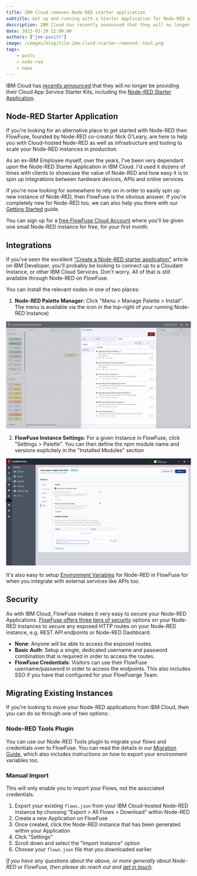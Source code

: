 ```yaml
---
title: IBM Cloud removes Node-RED starter application
subtitle: Get up and running with a Starter Application for Node-RED with FlowFuse or migrate your existing flows from IBM Cloud
description: IBM Cloud has recently announced that they will no longer be providing their Cloud App Service Starter Kits, including the Node-RED Starter Application. Don't worry though, FlowFuse has you covered.
date: 2023-03-29 12:00:00
authors: ["joe-pavitt"]
image: /images/blog/tile-ibm-cloud-starter-removed--text.png
tags:
    - posts
    - node-red
    - news
---
```


IBM Cloud has [recently announced](https://www.ibm.com/cloud/blog/announcements/deprecation-of-ibm-cloud-starter-kits) that they will no longer be providing their Cloud App Service Starter Kits, including the [Node-RED Starter Application](https://developer.ibm.com/tutorials/how-to-create-a-node-red-starter-application/).

<!--more-->

## Node-RED Starter Application

If you're looking for an alternative place to get started with Node-RED then FlowFuse, founded by Node-RED co-creator Nick O'Leary, are here to help you with Cloud-hosted Node-RED as well as infrastructure and tooling to scale your Node-RED instances in production.

As an ex-IBM Employee myself, over the years, I've been very dependant upon the Node-RED Starter Application in IBM Cloud. I'd used it dozens of times with clients to showcase the value of Node-RED and how easy it is to spin up integrations between hardware devices, APIs and online services.

If you're now looking for somewhere to rely on in order to easily spin up new instance of Node-RED, then FlowFuse is the obvious answer. If you're completely new for Node-RED too, we can also help you there with our [Getting Started](/blog/2023/01/getting-started-with-node-red/) guide.

You can sign up for a [free FlowFuse Cloud Account](https://app.flowforge.com/account/create) where you'll be given one small Node-RED instance for free, for your first month.

## Integrations

If you've seen the excellent ["Create a Node-RED starter application"](https://developer.ibm.com/tutorials/how-to-create-a-node-red-starter-application/) article on IBM Developer, you'll probably be looking to connect up to a Cloudant Instance, or other IBM Cloud Services. Don't worry. All of that is still available through Node-RED on FlowFuse.

You can install the relevant nodes in one of two places:

1. **Node-RED Palette Manager:** Click "Menu > Manage Palette > Install". The menu is available via the icon in the top-right of your running Node-RED Instance)

![Screenshot of Node-RED's Manage Palette menu](./images/nr-manage-palette-cloudant.png "Screenshot of Node-RED's Manage Palette menu")


2. **FlowFuse Instance Settings:** For a given Instance in FlowFuse, click "Settings > Palette". You can then define the npm module name and versions explicitely in the "Installed Modules" section

![Screenshot of FlowFuse's "Installed Modules" option in Instance > Settings > Palette](./images/ff-installed-modules.png "Screenshot of FlowFuse's 'Installed Modules' option in Instance > Settings > Palette")

It's also easy to setup [Environment Variables](/blog/2023/01/environment-variables-in-node-red/) for Node-RED in FlowFuse for when you integrate with external services like APIs too.

## Security

As with IBM Cloud, FlowFuse makes it very easy to secure your Node-RED Applications. [FlowFuse offers three tiers of security](https://flowforge.com/docs/user/instance-settings/#security) options on your Node-RED Instances to secure any exposed HTTP routes on your Node-RED instance, e.g. REST API endpoints or Node-RED Dashboard.

- **None**: Anyone will be able to access the exposed routes.
- **Basic Auth**: Setup a single, dedicated username and password combination that is required in order to access the routes.
- **FlowFuse Credentials**: Visitors can use their FlowFuse username/password in order to access the endpoints. This also includes SSO if you have that configured for your FlowFoerge Team.

## Migrating Existing Instances

If you're looking to move your Node-RED applications from IBM Cloud, then you can do so through one of two options:

### Node-RED Tools Plugin

You can use our Node-RED Tools plugin to migrate your flows and credentials over to FlowFuse. You can read the details in our [Migration Guide](https://flowforge.com/docs/user/migration/), which also includes instructions on how to export your environment variables too.


### Manual Import

This will only enable you to import your Flows, not the associated credentials.

1. Export your existing `flows.json` from your IBM Cloud-hosted Node-RED instance by choosing "Export > All Flows > Download" within Node-RED
2. Create a new Application on FlowFuse
3. Once created, click the Node-RED instance that has been generated within your Application
4. Click "Settings"
5. Scroll down and select the "Import Instance" option
6. Choose your `flows.json` file that you downloaded earlier.

_If you have any questions about the above, or more generally about Node-RED or FlowFuse, then please do reach out and [get in touch](/contact-us)._